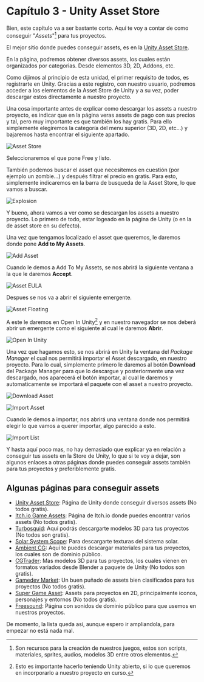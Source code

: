 # Capítulo 3 - Unity Asset Store

Bien, este capítulo va a ser bastante corto. Aquí te voy a contar de como conseguir "*Assets*"[^1] para tus proyectos.

El mejor sitio donde puedes conseguir assets, es en la [Unity Asset Store](https://assetstore.unity.com/). 

En la página, podremos obtener diversos assets, los cuales están organizados por categorias. Desde elementos 3D, 2D, Addons, etc.

Como dijimos al principio de esta unidad, el primer requisito de todos, es registrarte en Unity. Gracias a este registro, con nuestro usuario, podremos acceder a los elementos de la Asset Store de Unity y a su vez, poder descargar estos directamente a nuestro proyecto.

Una cosa importante antes de explicar como descargar los assets a nuestro proyecto, es indicar que en la página veras assets de pago con sus precios y tal, pero muy importante es que también los hay gratis. Para ello simplemente elegiremos la categoría del menu superior (3D, 2D, etc...) y bajaremos hasta encontrar el siguiente apartado.

![Asset Store](/img/00C_SortAssetStore.png)

Seleccionaremos el que pone Free y listo.

También podemos buscar el asset que necesitemos en cuestión (por ejemplo un zombie...) y después filtrar el precio en gratis. Para esto, simplemente indicaremos en la barra de busqueda de la Asset Store, lo que vamos a buscar.

![Explosion](/img/00C_ExplosionSearch.png)

Y bueno, ahora vamos a ver como se descargan los assets a nuestro proyecto. Lo primero de todo, estar logeado en la página de Unity (o en la de asset store en su defecto).

Una vez que tengamos localizado el asset que queremos, le daremos donde pone **Add to My Assets**.

![Add Asset](/img/00C_AddAsset.png)

Cuando le demos a Add To My Assets, se nos abrirá la siguiente ventana a la que le daremos **Accept**.

![Asset EULA](/img/00C_AssetEula.png)

Despues se nos va a abrir el siguiente emergente.

![Asset Floating](/img/00C_AssetFloat.png)

A este le daremos en Open In Unity[^2] y en nuestro navegador se nos deberá abrir un emergente como el siguiente al cual le daremos **Abrir**.

![Open In Unity](/img/00C_OpenInUnity.png)

Una vez que hagamos esto, se nos abrirá en Unity la ventana del *Package Manager* el cual nos permitirá importar el Asset descargado, en nuestro proyecto. Para lo cual, simplemente primero le daremos al botón **Download** del Package Manager para que lo descargue y posteriormente una vez descargado, nos aparecerá el botón importar, al cual le daremos y automaticamente se importará el paquete con el asset a nuestro proyecto.

![Download Asset](/img/00C_DownloadPackage.png)

![Import Asset](/img/00C_ImportAsset.png)

Cuando le demos a importar, nos abrirá una ventana donde nos permitirá elegir lo que vamos a querer importar, algo parecido a esto.

![Import List](/img/00C_ImportList.png)

Y hasta aquí poco mas, no hay demasiado que explicar ya en relación a conseguir tus assets en la Store de Unity, lo que si te voy a dejar, son algunos enlaces a otras páginas donde puedes conseguir assets también para tus proyectos y preferiblemente gratis.

## Algunas páginas para conseguir assets

 * [Unity Asset Store](https://assetstore.unity.com/): Página de Unity donde conseguir diversos assets (No todos gratis).
 * [Itch.io Game Assets](https://itch.io/game-assets): Página de Itch.io donde puedes encontrar varios assets (No todos gratis).
 * [Turbosquid](https://www.turbosquid.com/): Aquí podrás descargarte modelos 3D para tus proyectos (No todos son gratis).
 * [Solar System Scope](https://www.solarsystemscope.com/textures/): Para descargarte texturas del sistema solar.
 * [Ambient CG](https://ambientcg.com/): Aquí te puedes descargar materiales para tus proyectos, los cuales son de dominio público.
 * [CGTrader](https://www.cgtrader.com/): Mas modelos 3D para tus proyectos, los cuales vienen en formatos variados desde Blender a paquete de Unity (No todos son gratis).
 * [Gamedev Market](https://www.gamedevmarket.net/): Un buen puñado de assets bien clasificados para tus proyectos (No todos gratis).
 * [Super Game Asset](https://www.supergameasset.com/): Assets para proyectos en 2D, principalmente iconos, personajes y entornos (No todos gratis).
 * [Freesound](https://freesound.org/browse/): Página con sonidos de dominio público para que usemos en nuestros proyectos.

 De momento, la lista queda así, aunque espero ir ampliandola, para empezar no está nada mal.


[^1]: Son recursos para la creación de nuestros juegos, estos son scripts, materiales, sprites, audios, modelos 3D entre otros elementos.

[^2]: Esto es importante hacerlo teniendo Unity abierto, si lo que queremos en incorporarlo a nuestro proyecto en curso.